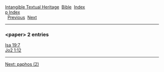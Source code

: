[Intangible Textual Heritage](../../index)  [Bible](../index) 
[Index](index)   
[p Index](_p_)  
  [Previous](c08236)  [Next](c08238) 

------------------------------------------------------------------------

### &lt;paper&gt; 2 entries

[Isa 19:7](../kjv/isa019.htm#007)  
[Jo2 1:12](../kjv/jo2001.htm#012)  

------------------------------------------------------------------------

[Next: paphos (2)](c08238)
